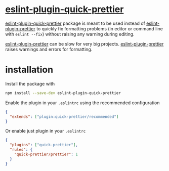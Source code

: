 # [eslint-plugin-quick-prettier](https://github.com/SalvatorePreviti/eslint-plugin-quick-prettier)

[eslint-plugin-quick-prettier](https://github.com/SalvatorePreviti/eslint-plugin-quick-prettier) package is meant to be used instead of [eslint-plugin-prettier](https://github.com/prettier/eslint-plugin-prettier) to
quickly fix formatting problems (in editor or command line with `eslint --fix`) without raising any warning during editing.

[eslint-plugin-prettier](https://github.com/prettier/eslint-plugin-prettier) can be slow for very big projects.
[eslint-plugin-prettier](https://github.com/prettier/eslint-plugin-prettier) raises warnings and errors for formatting.

# installation

Install the package with

```sh
npm install --save-dev eslint-plugin-quick-prettier
```

Enable the plugin in your `.eslintrc` using the recommended configuration

```json
{
  "extends": ["plugin:quick-prettier/recommended"]
}
```

Or enable just plugin in your `.eslintrc`

```json
{
  "plugins": ["quick-prettier"],
  "rules": {
    "quick-prettier/prettier": 1
  }
}
```
